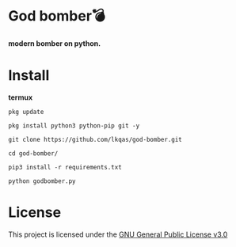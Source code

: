 # God bomber💣
**modern bomber on python.**
# Install
**termux**
```
pkg update
```
```
pkg install python3 python-pip git -y
```
```
git clone https://github.com/lkqas/god-bomber.git
```
```
cd god-bomber/
```
```
pip3 install -r requirements.txt
```
```
python godbomber.py
```

# License
This project is licensed under the [GNU General Public License v3.0](https://github.com/iMro0t/bomb3r/blob/master/LICENSE)
